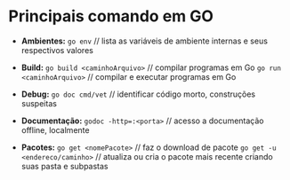 # Principais comando em GO

* **Ambientes:**
`go env` // lista as variáveis de ambiente internas e seus respectivos valores


* **Build:**
`go build <caminhoArquivo>` // compilar programas em Go
`go run <caminhoArquivo>`   // compilar e executar programas em Go



* **Debug:**
`go doc cmd/vet` // identificar código morto, construções suspeitas



* **Documentação:**
`godoc -http=:<porta>` // acesso a documentação offline, localmente



* **Pacotes:**
`go get <nomePacote>` // faz o download de pacote
`go get -u <endereco/caminho>`  // atualiza ou cria o pacote mais recente criando suas pasta e subpastas